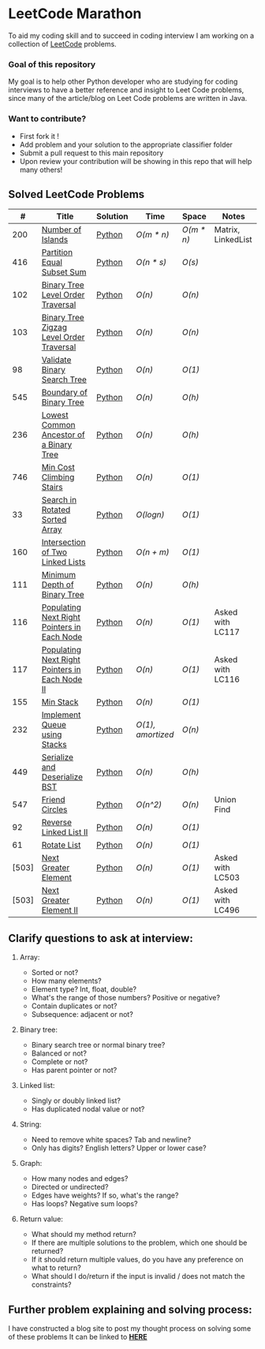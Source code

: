 # LeetCode Marathon
To aid my coding skill and to succeed in coding interview I am working on a collection of [LeetCode](https://leetcode.com/problemset/all/) problems.

### Goal of this repository
My goal is to help other Python developer who are studying for coding interviews to have a better reference and insight to Leet Code problems, since many of the article/blog on Leet Code problems are written in Java.

### Want to contribute?
* First fork it !
* Add problem and your solution to the appropriate classifier folder
* Submit a pull request to this main repository
* Upon review your contribution will be showing in this repo that will help many others!




## Solved LeetCode Problems

|  #  | Title           |  Solution       | Time  | Space| Notes|
|-----|---------------- | --------------- |-------|------|------|
|200 | [Number of Islands](https://leetcode.com/problems/number-of-islands/) | [Python](./linked_list/island_count_lc200.py) |_O(m * n)_ | _O(m * n)_|Matrix, LinkedList|
|416 | [Partition Equal Subset Sum](https://leetcode.com/problems/partition-equal-subset-sum/) |[Python](./linked_list/partition_equal_sum_lc416.py)|_O(n * s)_ | _O(s)_ ||
|102 | [Binary Tree Level Order Traversal](https://leetcode.com/problems/binary-tree-level-order-traversal/)| [Python](./tree/bt_level_order_traversal_lc102.py)|_O(n)_| _O(n)_||
|103 | [Binary Tree Zigzag Level Order Traversal](https://leetcode.com/problems/binary-tree-zigzag-level-order-traversal/)|[Python](./tree/bt_zigzag_traversal_lc103.py)|_O(n)_| _O(n)_||
|98 | [Validate Binary Search Tree](https://leetcode.com/problems/validate-binary-search-tree/)|[Python](./tree/verify_tree_is_bst_lc98.py)|_O(n)_| _O(1)_||
|545 | [Boundary of Binary Tree](https://leetcode.com/problems/boundary-of-binary-tree/) | [Python](./tree/bt_boundry_traversal.py)|_O(n)_| _O(h)_||
|236 | [Lowest Common Ancestor of a Binary Tree](https://leetcode.com/problems/lowest-common-ancestor-of-a-binary-tree/) | [Python](./tree/bt_lowest_common_ancestory_lc236.py)|_O(n)_| _O(h)_||
|746 | [Min Cost Climbing Stairs](https://leetcode.com/problems/min-cost-climbing-stairs/) | [Python](./dynamic_programming/min_cost_climbing.py)|_O(n)_| _O(1)_||
|33 | [Search in Rotated Sorted Array](https://leetcode.com/problems/search-in-rotated-sorted-array/) | [Python](./linked_list/search_rotated_array_lc33.py)|_O(logn)_| _O(1)_||
|160| [Intersection of Two Linked Lists](https://leetcode.com/problems/intersection-of-two-linked-lists/)| [Python](./linked_list/intersection_two_ll_lc160.py)|_O(n + m)_| _O(1)_||
|111| [Minimum Depth of Binary Tree](https://leetcode.com/problems/minimum-depth-of-binary-tree/)| [Python](./tree/bt_min_depth_lc111.py) |_O(n)_| _O(h)_||
|116| [Populating Next Right Pointers in Each Node](https://leetcode.com/problems/populating-next-right-pointers-in-each-node/)|[Python](./tree/sibiling_pointer_lc116.py)|_O(n)_| _O(1)_| Asked with LC117|
|117| [Populating Next Right Pointers in Each Node II](https://leetcode.com/problems/populating-next-right-pointers-in-each-node-ii/)|[Python](./tree/sibiling_pointer_ii_lc117.py)| _O(n)_ | _O(1)_  |Asked with LC116|
|155| [Min Stack](https://leetcode.com/problems/min-stack/) | [Python](./stack_and_q/min_stack_lc155.py)  | _O(n)_ | _O(1)_ | |
|232| [Implement Queue using Stacks](https://leetcode.com/problems/implement-queue-using-stacks/) |[Python](./stack_and_q/q_with_stacks_lc232.py) | _O(1), amortized_| _O(n)_| |
|449|[Serialize and Deserialize BST](https://leetcode.com/problems/serialize-and-deserialize-bst/)| [Python](./tree/serialize_and-deserialize_bst_lc449.py)| _O(n)_ | _O(h)_ | |
|547| [Friend Circles](https://leetcode.com/problems/friend-circles/) | [Python](./tree/friend_circles_lc547.py) | _O(n^2)_  | _O(n)_ | Union Find |
|92| [Reverse Linked List II](https://leetcode.com/problems/reverse-linked-list-ii/)| [Python](./linked_list/reverse_linked_list_ii_lc92.py) | _O(n)_| _O(1)_||
|61| [Rotate List](https://leetcode.com/problems/rotate-list/)| [Python](./linked_list/rotated_list_lc61.py)   | _O(n)_          | _O(1)_          | |
|[503]| [Next Greater Element](https://leetcode.com/problems/next-greater-element-i/description/)| [Python](./linked_list/next_greater_element_lc496.py)| _O(n)_| _O(1)_|Asked with LC503|
|[503]| [Next Greater Element II](https://leetcode.com/problems/next-greater-element-ii/description/)| [Python](./linked_list/next_greater_element_ii_lc503.py)| _O(n)_| _O(1)_|Asked with LC496|



## Clarify questions to ask at interview:

1. Array:
    * Sorted or not?
    * How many elements?
    * Element type? Int, float, double?
    * What's the range of those numbers? Positive or negative?
    * Contain duplicates or not?
    * Subsequence: adjacent or not?

2. Binary tree:
    * Binary search tree or normal binary tree?
    * Balanced or not?
    * Complete or not?
    * Has parent pointer or not?

3. Linked list:
    * Singly or doubly linked list?
    * Has duplicated nodal value or not?

4. String:
    * Need to remove white spaces? Tab and newline?
    * Only has digits? English letters? Upper or lower case?

5. Graph:
    * How many nodes and edges?
    * Directed or undirected?
    * Edges have weights? If so, what's the range?
    * Has loops? Negative sum loops?

6. Return value:
    * What should my method return?
    * If there are multiple solutions to the problem, which one should be returned?
    * If it should return multiple values, do you have any preference on what to return?
    * What should I do/return if the input is invalid / does not match the constraints?

## Further problem explaining and solving process:
I have constructed a blog site to post my thought process on solving some of these problems
It can be linked to **[HERE](http://hanblog.site)**